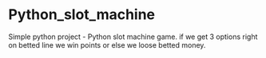 # Python_slot_machine
Simple python project - Python slot machine game. if we get 3 options right on betted line we win points or else we loose betted money.
